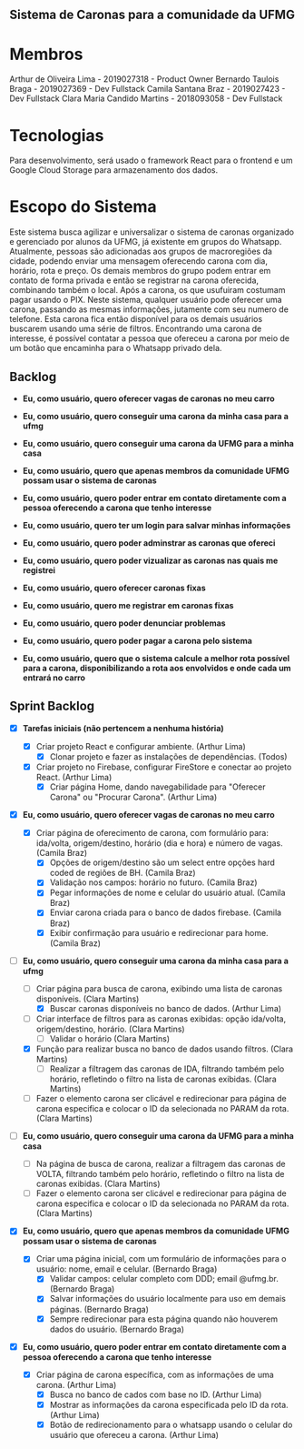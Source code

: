 ## Sistema de Caronas para a comunidade da UFMG

# Membros

Arthur de Oliveira Lima - 2019027318 - Product Owner
Bernardo Taulois Braga - 2019027369 - Dev Fullstack
Camila Santana Braz - 2019027423 - Dev Fullstack
Clara Maria Candido Martins - 2018093058 - Dev Fullstack

# Tecnologias

Para desenvolvimento, será usado o framework React para o frontend e um Google Cloud Storage para armazenamento dos dados.

# Escopo do Sistema

Este sistema busca agilizar e universalizar o sistema de caronas organizado e gerenciado por alunos da UFMG, já existente em grupos do Whatsapp. Atualmente, pessoas são adicionadas aos grupos de macroregiões da cidade, podendo enviar uma mensagem oferecendo carona com dia, horário, rota e preço. Os demais membros do grupo podem entrar em contato de forma privada e então se registrar na carona oferecida, combinando também o local. Após a carona, os que usufuiram costumam pagar usando o PIX.
Neste sistema, qualquer usuário pode oferecer uma carona, passando as mesmas informações, jutamente com seu numero de telefone. Esta carona fica então disponível para os demais usuários buscarem usando uma série de filtros. Encontrando uma carona de interesse, é possível contatar a pessoa que ofereceu a carona por meio de um botão que encaminha para o Whatsapp privado dela.

## Backlog

- **Eu, como usuário, quero oferecer vagas de caronas no meu carro**

- **Eu, como usuário, quero conseguir uma carona da minha casa para a ufmg**

- **Eu, como usuário, quero conseguir uma carona da UFMG para a minha casa**

- **Eu, como usuário, quero que apenas membros da comunidade UFMG possam usar o sistema de caronas**

- **Eu, como usuário, quero poder entrar em contato diretamente com a pessoa oferecendo a carona que tenho interesse**

- **Eu, como usuário, quero ter um login para salvar minhas informações**

- **Eu, como usuário, quero poder adminstrar as caronas que ofereci**

- **Eu, como usuário, quero poder vizualizar as caronas nas quais me registrei**

- **Eu, como usuário, quero oferecer caronas fixas**

- **Eu, como usuário, quero me registrar em caronas fixas**

- **Eu, como usuário, quero poder denunciar problemas**

- **Eu, como usuário, quero poder pagar a carona pelo sistema**

- **Eu, como usuário, quero que o sistema calcule a melhor rota possível para a carona, disponibilizando a rota aos envolvidos e onde cada um entrará no carro**

## Sprint Backlog

- [x] **Tarefas iniciais (não pertencem a nenhuma história)**

  - [x] Criar projeto React e configurar ambiente. (Arthur Lima)
    - [x] Clonar projeto e fazer as instalações de dependências. (Todos)
  - [x] Criar projeto no Firebase, configurar FireStore e conectar ao projeto React. (Arthur Lima)
    - [x] Criar página Home, dando navegabilidade para "Oferecer Carona" ou "Procurar Carona". (Arthur Lima)

- [x] **Eu, como usuário, quero oferecer vagas de caronas no meu carro**

  - [x] Criar página de oferecimento de carona, com formulário para: ida/volta, origem/destino, horário (dia e hora) e número de vagas. (Camila Braz)
    - [x] Opções de origem/destino são um select entre opções hard coded de regiões de BH. (Camila Braz)
    - [x] Validação nos campos: horário no futuro. (Camila Braz)
    - [x] Pegar informações de nome e celular do usuário atual. (Camila Braz)
    - [x] Enviar carona criada para o banco de dados firebase. (Camila Braz)
    - [x] Exibir confirmação para usuário e redirecionar para home. (Camila Braz)

- [ ] **Eu, como usuário, quero conseguir uma carona da minha casa para a ufmg**

  - [ ] Criar página para busca de carona, exibindo uma lista de caronas disponíveis. (Clara Martins)
    - [x] Buscar caronas disponíveis no banco de dados. (Arthur Lima)
  - [ ] Criar interface de filtros para as caronas exibidas: opção ida/volta, origem/destino, horário. (Clara Martins)
    - [ ] Validar o horário (Clara Martins)
  - [x] Função para realizar busca no banco de dados usando filtros. (Clara Martins)
    - [ ] Realizar a filtragem das caronas de IDA, filtrando também pelo horário, refletindo o filtro na lista de caronas exibidas. (Clara Martins)
  - [ ] Fazer o elemento carona ser clicável e redirecionar para página de carona especifica e colocar o ID da selecionada no PARAM da rota. (Clara Martins)

- [ ] **Eu, como usuário, quero conseguir uma carona da UFMG para a minha casa**

  - [ ] Na página de busca de carona, realizar a filtragem das caronas de VOLTA, filtrando também pelo horário, refletindo o filtro na lista de caronas exibidas. (Clara Martins)
  - [ ] Fazer o elemento carona ser clicável e redirecionar para página de carona especifica e colocar o ID da selecionada no PARAM da rota. (Clara Martins)

- [x] **Eu, como usuário, quero que apenas membros da comunidade UFMG possam usar o sistema de caronas**

  - [x] Criar uma página inicial, com um formulário de informações para o usuário: nome, email e celular. (Bernardo Braga)
    - [x] Validar campos: celular completo com DDD; email @ufmg.br. (Bernardo Braga)
    - [x] Salvar informações do usuário localmente para uso em demais páginas. (Bernardo Braga)
    - [x] Sempre redirecionar para esta página quando não houverem dados do usuário. (Bernardo Braga)

- [x] **Eu, como usuário, quero poder entrar em contato diretamente com a pessoa oferecendo a carona que tenho interesse**
  - [x] Criar página de carona específica, com as informações de uma carona. (Arthur Lima)
    - [x] Busca no banco de cados com base no ID. (Arthur Lima)
    - [x] Mostrar as informações da carona especificada pelo ID da rota. (Arthur Lima)
    - [x] Botão de redirecionamento para o whatsapp usando o celular do usuário que ofereceu a carona. (Arthur Lima)
